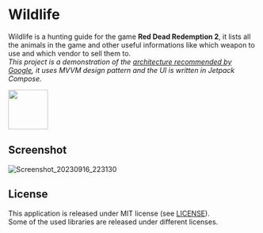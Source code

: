 # Wildlife

Wildlife is a hunting guide for the game <b>Red Dead Redemption 2</b>, it lists all the animals in the game and other useful informations like which weapon to use and which vendor to sell them to.<br>
<i>This project is a demonstration of the [architecture recommended by Google](https://developer.android.com/topic/architecture#recommended-app-arch), it uses MVVM design pattern and the UI is written in Jetpack Compose.</i>

[<img height="80" src="https://play.google.com/intl/en_us/badges/images/generic/en_badge_web_generic.png">](https://play.google.com/apps/test/lmm.wildlife/1)

## Screenshot

![Screenshot_20230916_223130](https://github.com/leomarques/wildlife/assets/1104925/957b9b7d-0a11-4a9e-8958-88e3785deb77)

## License

This application is released under MIT license (see [LICENSE](LICENSE)).<br>
Some of the used libraries are released under different licenses.
